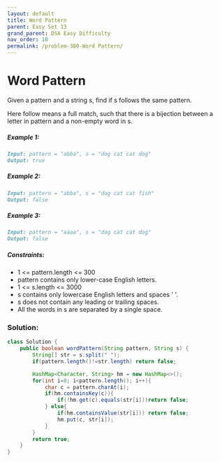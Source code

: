 ```yaml
---
layout: default
title: Word Pattern
parent: Easy Set 13
grand_parent: DSA Easy Difficulty
nav_order: 10
permalink: /problem-380-Word Pattern/
---
```

# Word Pattern
Given a pattern and a string s, find if s follows the same pattern.

Here follow means a full match, such that there is a bijection between a letter in pattern and a non-empty word in s.

##### Example 1:
```markdown
Input: pattern = "abba", s = "dog cat cat dog"
Output: true
```
##### Example 2:
```markdown
Input: pattern = "abba", s = "dog cat cat fish"
Output: false
```
##### Example 3:
```markdown
Input: pattern = "aaaa", s = "dog cat cat dog"
Output: false
```
##### Constraints:
* 1 <= pattern.length <= 300
* pattern contains only lower-case English letters.
* 1 <= s.length <= 3000
* s contains only lowercase English letters and spaces ' '.
* s does not contain any leading or trailing spaces.
* All the words in s are separated by a single space.

### Solution:
```java
class Solution {
    public boolean wordPattern(String pattern, String s) {
        String[] str = s.split(" ");
        if(pattern.length()!=str.length) return false;

        HashMap<Character, String> hm = new HashMap<>();
        for(int i=0; i<pattern.length(); i++){
            char c = pattern.charAt(i);
            if(hm.containsKey(c)){
                if(!hm.get(c).equals(str[i]))return false;
            } else{
                if(hm.containsValue(str[i])) return false;
                hm.put(c, str[i]);
            }
        }
        return true;
    }
}

```